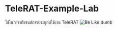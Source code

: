 # TeleRAT-Example-Lab
ใช้ในการพรีเซนต์การประยุกต์ใช้งาน TeleRAT
![Be Like dumb](https://i.imgur.com/ufFEoQD.jpg)
